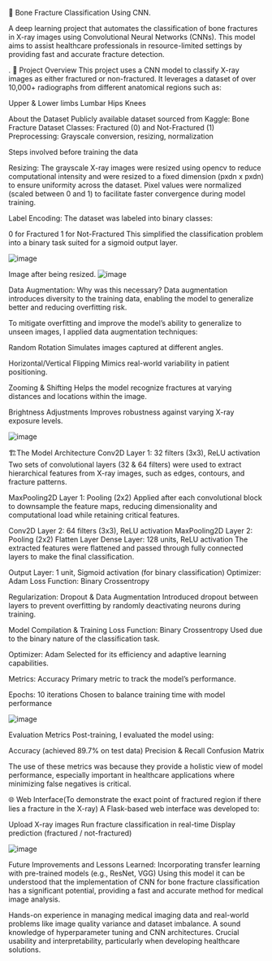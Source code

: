 🦴 Bone Fracture Classification Using CNN.

A deep learning project that automates the classification of bone fractures in X-ray images using Convolutional Neural Networks (CNNs). This model aims to assist healthcare professionals in resource-limited settings by providing fast and accurate fracture detection.

.
📌 Project Overview
This project uses a CNN model to classify X-ray images as either fractured or non-fractured. It leverages a dataset of over 10,000+ radiographs from different anatomical regions such as:

Upper & Lower limbs
Lumbar
Hips
Knees


About the Dataset
Publicly available dataset sourced from Kaggle: Bone Fracture Dataset
Classes: Fractured (0) and Not-Fractured (1)
Preprocessing: Grayscale conversion, resizing, normalization

Steps involved before training the data

Resizing:
The grayscale X-ray images were resized using opencv to reduce computational intensity and were resized to a fixed dimension (pxdn x pxdn) to ensure uniformity across the dataset. Pixel values were normalized (scaled between 0 and 1) to facilitate faster convergence during model training.

Label Encoding:
The dataset was labeled into binary classes:

0 for Fractured
1 for Not-Fractured
This simplified the classification problem into a binary task suited for a sigmoid output layer.


![image](https://github.com/user-attachments/assets/3fca51e0-440a-4f1d-9d48-3cffb70a6c46)

Image after being resized.
![image](https://github.com/user-attachments/assets/af37ded3-8e51-4147-a561-015054381955)


Data Augmentation:
Why was this necessary?
Data augmentation introduces diversity to the training data, enabling the model to generalize better and reducing overfitting risk.

To mitigate overfitting and improve the model’s ability to generalize to unseen images, I applied data augmentation techniques:

Random Rotation
Simulates images captured at different angles.

Horizontal/Vertical Flipping
Mimics real-world variability in patient positioning.

Zooming & Shifting
Helps the model recognize fractures at varying distances and locations within the image.

Brightness Adjustments
Improves robustness against varying X-ray exposure levels.

![image](https://github.com/user-attachments/assets/d74525b4-23f1-4dfb-abae-40427984d50c)


🏗️The Model Architecture
Conv2D Layer 1: 32 filters (3x3), ReLU activation
Two sets of convolutional layers (32 & 64 filters) were used to extract hierarchical features from X-ray images, such as edges, contours, and fracture patterns.

MaxPooling2D Layer 1: Pooling (2x2)
Applied after each convolutional block to downsample the feature maps, reducing dimensionality and computational load while retaining critical features.

Conv2D Layer 2: 64 filters (3x3), ReLU activation
MaxPooling2D Layer 2: Pooling (2x2)
Flatten Layer
Dense Layer: 128 units, ReLU activation
The extracted features were flattened and passed through fully connected layers to make the final classification.

Output Layer: 1 unit, Sigmoid activation (for binary classification)
Optimizer: Adam
Loss Function: Binary Crossentropy

Regularization: Dropout & Data Augmentation
Introduced dropout between layers to prevent overfitting by randomly deactivating neurons during training.


Model Compilation & Training
Loss Function: Binary Crossentropy
Used due to the binary nature of the classification task.

Optimizer: Adam
Selected for its efficiency and adaptive learning capabilities.

Metrics: Accuracy
Primary metric to track the model’s performance.

Epochs: 10 iterations
Chosen to balance training time with model performance

![image](https://github.com/user-attachments/assets/f4689ca0-58a9-451a-8e3e-3a34ca5211bb)

Evaluation Metrics
Post-training, I evaluated the model using:

Accuracy (achieved 89.7% on test data)
Precision & Recall
Confusion Matrix

The use of these metrics was because they provide a holistic view of model performance, especially important in healthcare applications where minimizing false negatives is critical.


🌐 Web Interface(To demonstrate the exact point of fractured region if there lies a fracture in the X-ray)
A Flask-based web interface was developed to:

Upload X-ray images
Run fracture classification in real-time
Display prediction (fractured / not-fractured)

![image](https://github.com/user-attachments/assets/ada9f64e-55e5-4cf6-a28a-9495bcfec2aa)


Future Improvements and Lessons Learned:
Incorporating transfer learning with pre-trained models (e.g., ResNet, VGG)
Using this model it can be understood that the implementation of CNN for bone fracture classification has a significant potential, providing a fast and accurate method for medical image analysis.

Hands-on experience in managing medical imaging data and real-world problems like image quality variance and dataset imbalance.
A sound knowledge of hyperparameter tuning and CNN architectures.
Crucial usability and interpretability, particularly when developing healthcare solutions.







